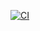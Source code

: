 [![CI](https://github.com/ValtsS/graphiql-app/actions/workflows/ci.yml/badge.svg)](https://github.com/ValtsS/graphiql-app/actions/workflows/ci.yml)
